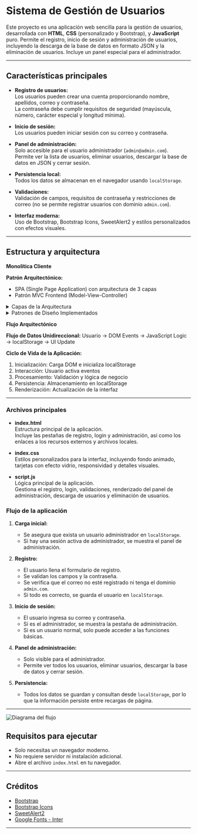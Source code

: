# Sistema de Gestión de Usuarios

Este proyecto es una aplicación web sencilla para la gestión de usuarios, desarrollada con **HTML**, **CSS** (personalizado y Bootstrap), y **JavaScript** puro. Permite el registro, inicio de sesión y administración de usuarios, incluyendo la descarga de la base de datos en formato JSON y la eliminación de usuarios. Incluye un panel especial para el administrador.

---

## Características principales

- **Registro de usuarios:**  
  Los usuarios pueden crear una cuenta proporcionando nombre, apellidos, correo y contraseña.  
  La contraseña debe cumplir requisitos de seguridad (mayúscula, número, carácter especial y longitud mínima).

- **Inicio de sesión:**  
  Los usuarios pueden iniciar sesión con su correo y contraseña.

- **Panel de administración:**  
  Solo accesible para el usuario administrador (`admin@admin.com`).  
  Permite ver la lista de usuarios, eliminar usuarios, descargar la base de datos en JSON y cerrar sesión.

- **Persistencia local:**  
  Todos los datos se almacenan en el navegador usando `localStorage`.

- **Validaciones:**  
  Validación de campos, requisitos de contraseña y restricciones de correo (no se permite registrar usuarios con dominio `admin.com`).

- **Interfaz moderna:**  
  Uso de Bootstrap, Bootstrap Icons, SweetAlert2 y estilos personalizados con efectos visuales.

---

## Estructura y arquitectura

**Monolítica Cliente**  


**Patrón Arquitectónico:**

* SPA (Single Page Application) con arquitectura de 3 capas
* Patrón MVC Frontend (Model-View-Controller)

<details>
<summary>Capas de la Arquitectura</summary>

### Capa de Presentación (View)

* HTML5 (Estructura semántica)
* Bootstrap 5 (Framework CSS)
* Bootstrap Icons (Iconografía)
* SweetAlert2 (Notificaciones)
* CSS personalizado (Estilos)

### Capa de Lógica (Controller)

Archivo: `script.js`

* Event Handlers (Eventos DOM)
* Validation Logic (Validaciones)
* Business Rules (Reglas de negocio)
* State Management (Gestión de estado)
* UI Updates (Actualización interfaz)

### Capa de Datos (Model)

Uso de `localStorage`

* `users[]` (Colección usuarios)
* `currentUser{}` (Usuario activo)
* JSON Structure (Estructura de datos)

</details>

<details>
<summary>Patrones de Diseño Implementados</summary>

* MVC para separación de responsabilidades
* SPA para carga dinámica
* Uso de patrones modulares en JavaScript

</details>

**Flujo Arquitectónico**

**Flujo de Datos Unidireccional:**
Usuario → DOM Events → JavaScript Logic → localStorage → UI Update

**Ciclo de Vida de la Aplicación:**

1. Inicialización: Carga DOM e inicializa localStorage
2. Interacción: Usuario activa eventos
3. Procesamiento: Validación y lógica de negocio
4. Persistencia: Almacenamiento en localStorage
5. Renderización: Actualización de la interfaz

---

### Archivos principales

- **index.html**  
  Estructura principal de la aplicación.  
  Incluye las pestañas de registro, login y administración, así como los enlaces a los recursos externos y archivos locales.

- **index.css**  
  Estilos personalizados para la interfaz, incluyendo fondo animado, tarjetas con efecto vidrio, responsividad y detalles visuales.

- **script.js**  
  Lógica principal de la aplicación.  
  Gestiona el registro, login, validaciones, renderizado del panel de administración, descarga de usuarios y eliminación de usuarios.

### Flujo de la aplicación

1. **Carga inicial:**  
   - Se asegura que exista un usuario administrador en `localStorage`.
   - Si hay una sesión activa de administrador, se muestra el panel de administración.

2. **Registro:**  
   - El usuario llena el formulario de registro.
   - Se validan los campos y la contraseña.
   - Se verifica que el correo no esté registrado ni tenga el dominio `admin.com`.
   - Si todo es correcto, se guarda el usuario en `localStorage`.

3. **Inicio de sesión:**  
   - El usuario ingresa su correo y contraseña.
   - Si es el administrador, se muestra la pestaña de administración.
   - Si es un usuario normal, solo puede acceder a las funciones básicas.

4. **Panel de administración:**  
   - Solo visible para el administrador.
   - Permite ver todos los usuarios, eliminar usuarios, descargar la base de datos y cerrar sesión.

5. **Persistencia:**  
   - Todos los datos se guardan y consultan desde `localStorage`, por lo que la información persiste entre recargas de página.

---

![Diagrama del flujo](Reto-Romi/Diagrama.png)



## Requisitos para ejecutar

- Solo necesitas un navegador moderno.
- No requiere servidor ni instalación adicional.
- Abre el archivo `index.html` en tu navegador.

---


## Créditos

- [Bootstrap](https://getbootstrap.com/)
- [Bootstrap Icons](https://icons.getbootstrap.com/)
- [SweetAlert2](https://sweetalert2.github.io/)
- [Google Fonts - Inter](https://fonts.google.com/specimen/Inter)

---


